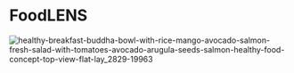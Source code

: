# FoodLENS

![healthy-breakfast-buddha-bowl-with-rice-mango-avocado-salmon-fresh-salad-with-tomatoes-avocado-arugula-seeds-salmon-healthy-food-concept-top-view-flat-lay_2829-19963](https://github.com/Elvis-rozy/FoodLENS/assets/111084342/1bf509fe-ff08-46ac-8ed3-cdfb16a3146c)

